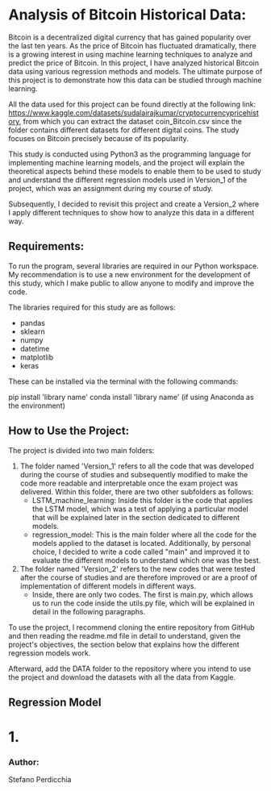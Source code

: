 # Analysis of Bitcoin Historical Data:
Bitcoin is a decentralized digital currency that has gained popularity over the last ten years. As the price of Bitcoin has fluctuated dramatically, there is a growing interest in using machine learning techniques to analyze and predict the price of Bitcoin. In this project, I have analyzed historical Bitcoin data using various regression methods and models. The ultimate purpose of this project is to demonstrate how this data can be studied through machine learning.

All the data used for this project can be found directly at the following link: https://www.kaggle.com/datasets/sudalairajkumar/cryptocurrencypricehistory, from which you can extract the dataset coin_Bitcoin.csv since the folder contains different datasets for different digital coins. The study focuses on Bitcoin precisely because of its popularity.

This study is conducted using Python3 as the programming language for implementing machine learning models, and the project will explain the theoretical aspects behind these models to enable them to be used to study and understand the different regression models used in Version_1 of the project, which was an assignment during my course of study.

Subsequently, I decided to revisit this project and create a Version_2 where I apply different techniques to show how to analyze this data in a different way.


## Requirements:
To run the program, several libraries are required in our Python workspace. My recommendation is to use a new environment for the development of this study, which I make public to allow anyone to modify and improve the code.

The libraries required for this study are as follows:

- pandas
- sklearn
- numpy
- datetime
- matplotlib
- keras

These can be installed via the terminal with the following commands:

pip install 'library name'
conda install 'library name' (if using Anaconda as the environment)



## How to Use the Project:

The project is divided into two main folders:

1. The folder named 'Version_1' refers to all the code that was developed during the course of studies and subsequently modified to make the code more readable and interpretable once the exam project was delivered.
      Within this folder, there are two other subfolders as follows:
      - LSTM_machine_learning: Inside this folder is the code that applies the LSTM model, which was a test of applying a particular model that will be explained later in the section dedicated to different models.
      - regression_model: This is the main folder where all the code for the models applied to the dataset is located. Additionally, by personal choice, I decided to write a code called "main" and improved it to evaluate the different models to understand which one was the best.
2. The folder named 'Version_2' refers to the new codes that were tested after the course of studies and are therefore improved or are a proof of implementation of different models in different ways.
      - Inside, there are only two codes. The first is main.py, which allows us to run the code inside the utils.py file, which will be explained in detail in the following paragraphs.


To use the project, I recommend cloning the entire repository from GitHub and then reading the readme.md file in detail to understand, given the project's objectives, the section below that explains how the different regression models work. 

Afterward, add the DATA folder to the repository where you intend to use the project and download the datasets with all the data from Kaggle.



 ## Regression Model

 # 1.





   ### Author:
   Stefano Perdicchia
